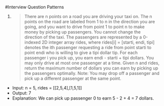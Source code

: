 #Interview Question Patterns
1) > There are n points on a road you are driving your taxi on. The n points on the road are labeled from 1 to n in the direction you are going, and you want to drive from point 1 to point n to make money by picking up passengers. You cannot change the direction of the taxi.
The passengers are represented by a 0-indexed 2D integer array rides, where rides[i] = [starti, endi, tipi] denotes the ith passenger requesting a ride from point starti to point endi who is willing to give a tipi dollar tip.
For each passenger i you pick up, you earn endi - starti + tipi dollars. You may only drive at most one passenger at a time.
Given n and rides, return the maximum number of dollars you can earn by picking up the passengers optimally.
Note: You may drop off a passenger and pick up a different passenger at the same point.

 - Input: n = 5, rides = [[2,5,4],[1,5,1]]
 - Output: 7
 - Explanation: We can pick up passenger 0 to earn 5 - 2 + 4 = 7 dollars.
